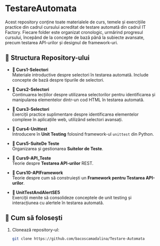 # TestareAutomata

Acest repository conține toate materialele de curs, temele și exercițiile practice din cadrul cursului acreditat de testare automată din cadrul IT Factory. Fiecare folder este organizat cronologic, urmărind progresul cursului, începând de la concepte de bază până la subiecte avansate, precum testarea API-urilor și designul de framework-uri.

## 📁 Structura Repository-ului

- **📂 Curs1-Selectori**  
  Materiale introductive despre selectori în testarea automată. Include concepte de bază despre tipurile de selectori.

- **📂 Curs2-Selectori**  
  Continuarea lecțiilor despre utilizarea selectorilor pentru identificarea și manipularea elementelor dintr-un cod HTML în testarea automată.

- **📂 Curs3-Selectori**  
  Exerciții practice suplimentare despre identificarea elementelor complexe în aplicațiile web, utilizând selectori avansați.

- **📂 Curs4-Unittest**  
  Introducere în **Unit Testing** folosind framework-ul `unittest` din Python. 

- **📂 Curs5-SuiteDe Teste**  
  Organizarea și gestionarea **Suitelor de Teste**.

- **📂 Curs9-API_Teste**  
  Teorie despre **Testarea API-urilor** REST.

- **📂 Curs10-APIFramework**  
  Teorie despre cum să construiești un **Framework pentru Testarea API-urilor**.

- **📂 UnitTestAndAlertSE5**  
  Exerciții menite să consolideze conceptele de unit testing și interacțiunea cu alertele în testarea automată.

## 📜 Cum să folosești

1. Clonează repository-ul:
   ```bash
   git clone https://github.com/bacoscamadalina/Testare-Automata
